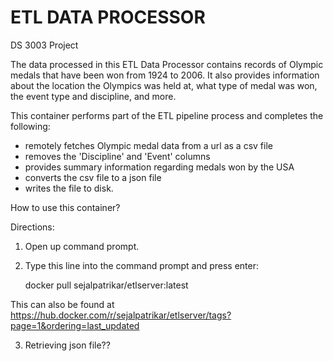 # ETL DATA PROCESSOR
DS 3003 Project

The data processed in this ETL Data Processor contains records of Olympic medals that have been won from 1924 to 2006. It also provides information about the location the Olympics was held at, what type of medal was won, the event type and discipline, and more. 

This container performs part of the ETL pipeline process and completes the following: 
- remotely fetches Olympic medal data from a url as a csv file
- removes the 'Discipline' and 'Event' columns
- provides summary information regarding medals won by the USA
- converts the csv file to a json file
- writes the file to disk.

How to use this container?

Directions: 

1. Open up command prompt. 
2. Type this line into the command prompt and press enter:

	docker pull sejalpatrikar/etlserver:latest
	
This can also be found at https://hub.docker.com/r/sejalpatrikar/etlserver/tags?page=1&ordering=last_updated

3. Retrieving json file??
